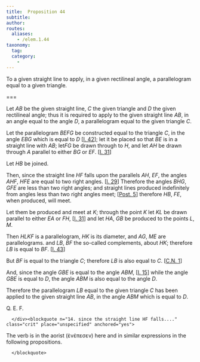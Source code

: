 ```yaml
---
title:  Proposition 44
subtitle:
author:
routes:
  aliases:
    - /elem.1.44
taxonomy:
  tag:
  category:
    -
---
```


To a given straight line to apply, in a given rectilineal angle, a parallelogram equal to a given triangle.

===

<p>Let <em>AB</em> be the given straight line, <em>C</em> the given triangle and <em>D</em> the given rectilineal angle; <lb n="5"/>thus it is required to apply to the given straight line <em>AB</em>, in an angle equal to the angle <em>D</em>, a parallelogram equal to the given triangle <em>C</em>.</p>


<p>Let the parallelogram <em>BEFG</em> be constructed equal to the triangle <em>C</em>, in the angle <em>EBG</em> which is equal to <em>D</em> [<a href="/elem.1.42">I. 42</a>]; <lb n="10"/>let it be placed so that <em>BE</em> is in a straight line with <em>AB</em>; let<pb n="342"/><em>FG</em> be drawn through to <em>H</em>, and let <em>AH</em> be drawn through <em>A</em> parallel to either <em>BG</em> or <em>EF</em>. [<a href="/elem.1.31">I. 31</a>]</p>


<p>Let <em>HB</em> be joined. </p>


<p>Then, since the straight line <em>HF</em> falls upon the parallels <lb n="15"/><em>AH</em>, <em>EF</em>, <span class="center">the angles <em>AHF</em>, <em>HFE</em> are equal to two right angles. [<a href="/elem.1.29">I. 29</a>]</span> Therefore the angles <em>BHG</em>, <em>GFE</em> are less than two right angles; and straight lines produced indefinitely from angles less than <lb n="20"/>two right angles meet; [<a href="/elem.1.post.5">Post. 5</a>] <span class="center">therefore <em>HB</em>, <em>FE</em>, when produced, will meet.</span></p>


<p>Let them be produced and meet at <em>K</em>; through the point <em>K</em> let <em>KL</em> be drawn parallel to either <em>EA</em> or <em>FH</em>, [<a href="/elem.1.31">I. 31</a>] and let <em>HA</em>, <em>GB</em> be produced to the points <em>L</em>, <em>M</em>. <lb n="25"/></p>


<p>Then <em>HLKF</em> is a parallelogram, <em>HK</em> is its diameter, and <em>AG</em>, <em>ME</em> are parallelograms. and <em>LB</em>, <em>BF</em> the so-called complements, about <em>HK</em>; <span class="center">therefore <em>LB</em> is equal to <em>BF</em>. [<a href="/elem.1.43">I. 43</a>]</span></p>


<p>But <em>BF</em> is equal to the triangle <em>C</em>; <lb n="30"/><span class="center">therefore <em>LB</em> is also equal to <em>C</em>. [<a href="/elem.1.c.n.1">C.N. 1</a>]</span></p>


<p>And, since the angle <em>GBE</em> is equal to the angle <em>ABM</em>, [<a href="/elem.1.15">I. 15</a>] <span class="center">while the angle <em>GBE</em> is equal to <em>D</em>, the angle <em>ABM</em> is also equal to the angle <em>D</em>.</span></p>


<p>Therefore the parallelogram <em>LB</em> equal to the given triangle <lb n="35"/><em>C</em> has been applied to the given straight line <em>AB</em>, in the angle <em>ABM</em> which is equal to <em>D</em>.</p>

<div class="QED">

<p>Q. E. F.</p>

      </div><blockquote n="14. since the straight line HF falls...." class="crit" place="unspecified" anchored="yes">

<p>The verb is in the aorist (<foreign lang="greek">ὲνέπεσεν</foreign>) here and in similar expressions in the following propositions.</p>

      </blockquote>
